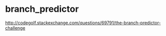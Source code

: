 # branch_predictor

http://codegolf.stackexchange.com/questions/69791/the-branch-predictor-challenge

